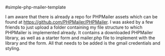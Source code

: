 #simple-php-mailer-template

I am aware that there is already a repo for PHPMailer assets which can be found at https://github.com/PHPMailer/PHPMailer. I was asked by a few friends to just upload a folder containing my file structure to which PHPMailer is implemented already. It contains a downloaded PHPMailer library, as well as a starter form and mailer.php file to implement with the library and the form. All that needs to be added is the gmail credentials and styling.
